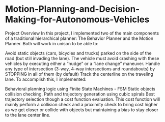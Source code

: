 # Motion-Planning-and-Decision-Making-for-Autonomous-Vehicles
Project Overview
In this project, I implemented two of the main components of a traditional hierarchical planner: The Behavior Planner and the Motion Planner. Both will work in unison to be able to:

Avoid static objects (cars, bicycles and trucks) parked on the side of the road (but still invading the lane). The vehicle must avoid crashing with these vehicles by executing either a “nudge” or a “lane change” maneuver.
Handle any type of intersection (3-way, 4-way intersections and roundabouts) by STOPPING in all of them (by default)
Track the centerline on the traveling lane.
To accomplish this, I implemented:

Behavioral planning logic using Finite State Machines - FSM
Static objects collision checking.
Path and trajectory generation using cubic spirals
Best trajectory selection though a cost function evaluation. This cost function will mainly perform a collision check and a proximity check to bring cost higher as we get closer or collide with objects but maintaining a bias to stay closer to the lane center line.
